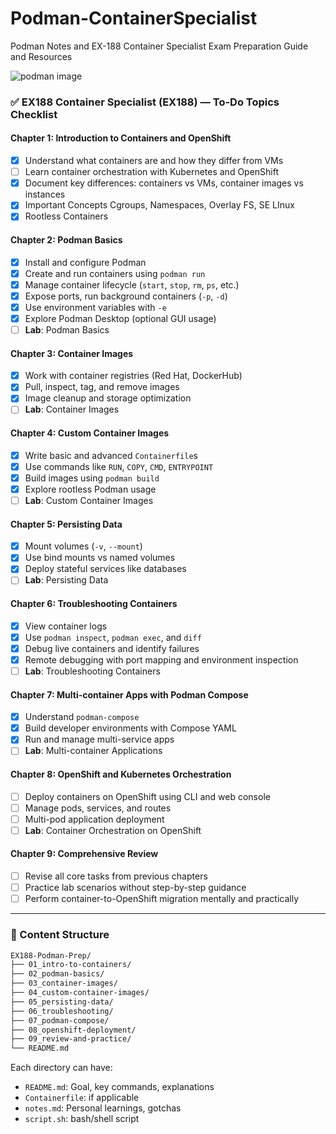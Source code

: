 # Podman-ContainerSpecialist
Podman Notes and EX-188 Container Specialist Exam Preparation Guide and Resources 

![podman image](https://fedoramagazine.org/wp-content/uploads/2024/09/podman-2.jpg)

### ✅ **EX188 Container Specialist (EX188) — To-Do Topics Checklist**

#### Chapter 1: Introduction to Containers and OpenShift

* [X]  Understand what containers are and how they differ from VMs
* [ ]  Learn container orchestration with Kubernetes and OpenShift
* [X]  Document key differences: containers vs VMs, container images vs instances
* [X]  Important Concepts Cgroups, Namespaces, Overlay FS, SE LInux
* [X]  Rootless Containers

####  Chapter 2: Podman Basics

* [x]  Install and configure Podman
* [X]  Create and run containers using `podman run`
* [X]  Manage container lifecycle (`start`, `stop`, `rm`, `ps`, etc.)
* [X]  Expose ports, run background containers (`-p`, `-d`)
* [X]  Use environment variables with `-e`
* [X]  Explore Podman Desktop (optional GUI usage)
* [ ]  **Lab**: Podman Basics

#### Chapter 3: Container Images

* [x]  Work with container registries (Red Hat, DockerHub)
* [x]  Pull, inspect, tag, and remove images
* [x]  Image cleanup and storage optimization
* [ ]  **Lab**: Container Images

####  Chapter 4: Custom Container Images

* [x]  Write basic and advanced `Containerfile`s
* [x]  Use commands like `RUN`, `COPY`, `CMD`, `ENTRYPOINT`
* [x]  Build images using `podman build`
* [x]  Explore rootless Podman usage
* [ ]  **Lab**: Custom Container Images

####  Chapter 5: Persisting Data

* [x]  Mount volumes (`-v`, `--mount`)
* [x]  Use bind mounts vs named volumes
* [x]  Deploy stateful services like databases
* [ ]  **Lab**: Persisting Data

####  Chapter 6: Troubleshooting Containers

* [X]  View container logs
* [X]  Use `podman inspect`, `podman exec`, and `diff`
* [X]  Debug live containers and identify failures
* [X]  Remote debugging with port mapping and environment inspection
* [ ]  **Lab**: Troubleshooting Containers

####  Chapter 7: Multi-container Apps with Podman Compose

* [X]  Understand `podman-compose`
* [X]  Build developer environments with Compose YAML
* [X]  Run and manage multi-service apps
* [ ]  **Lab**: Multi-container Applications

####  Chapter 8: OpenShift and Kubernetes Orchestration

* [ ]  Deploy containers on OpenShift using CLI and web console
* [ ]  Manage pods, services, and routes
* [ ]  Multi-pod application deployment
* [ ]  **Lab**: Container Orchestration on OpenShift

####  Chapter 9: Comprehensive Review

* [ ] Revise all core tasks from previous chapters
* [ ] Practice lab scenarios without step-by-step guidance
* [ ] Perform container-to-OpenShift migration mentally and practically

---

### 📁 Content Structure

```bash
EX188-Podman-Prep/
├── 01_intro-to-containers/
├── 02_podman-basics/
├── 03_container-images/
├── 04_custom-container-images/
├── 05_persisting-data/
├── 06_troubleshooting/
├── 07_podman-compose/
├── 08_openshift-deployment/
├── 09_review-and-practice/
└── README.md
```

Each directory can have:

* `README.md`: Goal, key commands, explanations
* `Containerfile`: if applicable
* `notes.md`: Personal learnings, gotchas
* `script.sh`: bash/shell script 


